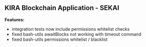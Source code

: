 ## KIRA Blockchain Application - SEKAI

**Features:**

- integration tests now include permissions whitelist checks
- fixed bash-utils awaitBlocks not working with timeout command
- fixed bash-utils permissions whitelist / blacklist